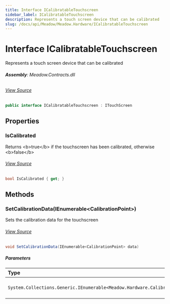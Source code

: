 ```yaml
---
title: Interface ICalibratableTouchscreen
sidebar_label: ICalibratableTouchscreen
description: Represents a touch screen device that can be calibrated
slug: /docs/api/Meadow/Meadow.Hardware/ICalibratableTouchscreen
---
```

# Interface ICalibratableTouchscreen
Represents a touch screen device that can be calibrated

###### **Assembly**: Meadow.Contracts.dll
###### [View Source](https://github.com/WildernessLabs/Meadow.Contracts.git/blob/develop/Source/Meadow.Contracts/Peripherals/Sensors/Touchscreen/ICalibratableTouchscreen.cs#L8)
```csharp title="Declaration"
public interface ICalibratableTouchscreen : ITouchScreen
```
## Properties
### IsCalibrated
Returns &lt;b&gt;true&lt;/b&gt; if the touchscreen has been calibrated, otherwise &lt;b&gt;false&lt;/b&gt;
###### [View Source](https://github.com/WildernessLabs/Meadow.Contracts.git/blob/develop/Source/Meadow.Contracts/Peripherals/Sensors/Touchscreen/ICalibratableTouchscreen.cs#L13)
```csharp title="Declaration"
bool IsCalibrated { get; }
```
## Methods
### SetCalibrationData(IEnumerable&lt;CalibrationPoint&gt;)
Sets the calibration data for the touchscreen
###### [View Source](https://github.com/WildernessLabs/Meadow.Contracts.git/blob/develop/Source/Meadow.Contracts/Peripherals/Sensors/Touchscreen/ICalibratableTouchscreen.cs#L19)
```csharp title="Declaration"
void SetCalibrationData(IEnumerable<CalibrationPoint> data)
```

##### Parameters

| Type | Name | Description |
|:--- |:--- |:--- |
| `System.Collections.Generic.IEnumerable<Meadow.Hardware.CalibrationPoint>` | *data* | The calibration point |

